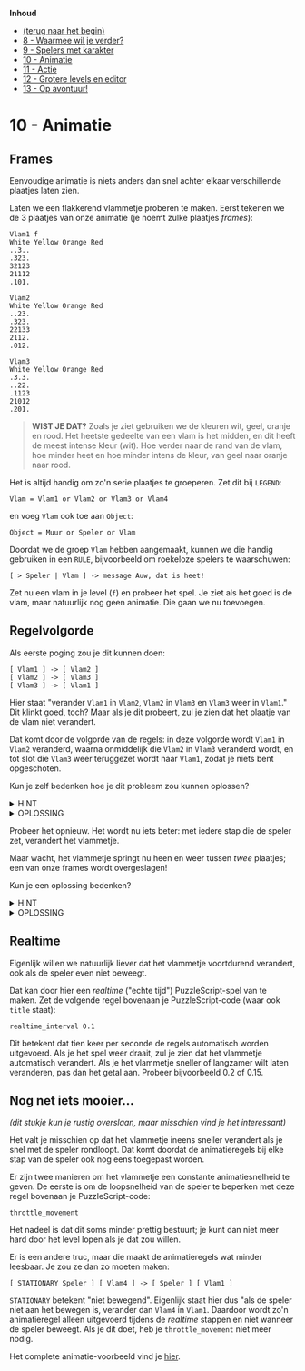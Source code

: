 **Inhoud**

- [(terug naar het begin)](index.md)
- [8 - Waarmee wil je verder?](8-waarmee-verder.md)
- [9 - Spelers met karakter](9-spelers-met-karakter.md)
- [10 - Animatie](10-animatie.md)
- [11 - Actie](11-actie.md)
- [12 - Grotere levels en editor](12-grote-levels-editor.md)
- [13 - Op avontuur!](13-op-avontuur.md)

# 10 - Animatie

## Frames

Eenvoudige animatie is niets anders dan snel achter elkaar verschillende plaatjes laten zien.

Laten we een flakkerend vlammetje proberen te maken. Eerst tekenen we de 3 plaatjes van onze animatie (je noemt zulke plaatjes *frames*):

```
Vlam1 f
White Yellow Orange Red
..3..
.323.
32123
21112
.101.

Vlam2
White Yellow Orange Red
..23.
.323.
22133
2112.
.012.

Vlam3
White Yellow Orange Red
.3.3.
..22.
.1123
21012
.201.
```

> **WIST JE DAT?** Zoals je ziet gebruiken we de kleuren wit, geel, oranje en rood. Het heetste gedeelte van een vlam is het midden, en dit heeft de meest intense kleur (wit). Hoe verder naar de rand van de vlam, hoe minder heet en hoe minder intens de kleur, van geel naar oranje naar rood.

Het is altijd handig om zo'n serie plaatjes te groeperen. Zet dit bij `LEGEND`:

    Vlam = Vlam1 or Vlam2 or Vlam3 or Vlam4

en voeg `Vlam` ook toe aan `Object`:

    Object = Muur or Speler or Vlam

Doordat we de groep `Vlam` hebben aangemaakt, kunnen we die handig gebruiken in een `RULE`, bijvoorbeeld om roekeloze spelers te waarschuwen:

    [ > Speler | Vlam ] -> message Auw, dat is heet!

Zet nu een vlam in je level (`f`) en probeer het spel. Je ziet als het goed is de vlam, maar natuurlijk nog geen animatie. Die gaan we nu toevoegen.

## Regelvolgorde

Als eerste poging zou je dit kunnen doen:

```
[ Vlam1 ] -> [ Vlam2 ]
[ Vlam2 ] -> [ Vlam3 ]
[ Vlam3 ] -> [ Vlam1 ]
```

Hier staat "verander `Vlam1` in `Vlam2`, `Vlam2` in `Vlam3` en `Vlam3` weer in `Vlam1`." Dit klinkt goed, toch? Maar als je dit probeert, zul je zien dat het plaatje van de vlam niet verandert.

Dat komt door de volgorde van de regels: in deze volgorde wordt `Vlam1` in `Vlam2` veranderd, waarna onmiddelijk die `Vlam2` in `Vlam3` veranderd wordt, en tot slot die `Vlam3` weer teruggezet wordt naar `Vlam1`, zodat je niets bent opgeschoten.

Kun je zelf bedenken hoe je dit probleem zou kunnen oplossen?

<details><summary>HINT</summary>
Het probleem wordt veroorzaakt door de volgorde van de regels.
</details>

<details><summary>OPLOSSING</summary>
Zet de regels in omgekeerde volgorde, zodat ze niet meer achter elkaar op hetzelfde vakje toe te passen zijn.
</details>

Probeer het opnieuw. Het wordt nu iets beter: met iedere stap die de speler zet, verandert het vlammetje.

Maar wacht, het vlammetje springt nu heen en weer tussen *twee* plaatjes; een van onze frames wordt overgeslagen!

Kun je een oplossing bedenken?

<details><summary>HINT</summary>

Dit probleem lijkt veel op het vorige probleem dat we hadden: de eerste regel verandert <code>Vlam3</code> in <code>Vlam1</code>, maar de derde regel verandert die <code>Vlam1</code> direct weer in <code>Vlam2</code>. Dus <code>Vlam1</code> wordt nooit getoond.
</details>

<details><summary>OPLOSSING</summary>

Een eenvoudige manier om dit probleem op te lossen is om een extra plaatje <code>Vlam4</code> te maken dat een kopie is van <code>Vlam1</code> en de regels uit te breiden met dit extra frame. Dan wordt nog steeds een van de vier frames overgeslagen, maar dat is niet erg, want de drie frames die je oorspronkelijk getekend had, worden netjes getoond.
</details>

## Realtime

Eigenlijk willen we natuurlijk liever dat het vlammetje voortdurend verandert, ook als de speler even niet beweegt.

Dat kan door hier een *realtime* ("echte tijd") PuzzleScript-spel van te maken. Zet de volgende regel bovenaan je PuzzleScript-code (waar ook `title` staat):

    realtime_interval 0.1

Dit betekent dat tien keer per seconde de regels automatisch worden uitgevoerd. Als je het spel weer draait, zul je zien dat het vlammetje automatisch verandert. Als je het vlammetje sneller of langzamer wilt laten veranderen, pas dan het getal aan. Probeer bijvoorbeeld 0.2 of 0.15.

## Nog net iets mooier...

*(dit stukje kun je rustig overslaan, maar misschien vind je het interessant)*

Het valt je misschien op dat het vlammetje ineens sneller verandert als je snel met de speler rondloopt. Dat komt doordat de animatieregels bij elke stap van de speler ook nog eens toegepast worden.

Er zijn twee manieren om het vlammetje een constante animatiesnelheid te geven. De eerste is om de loopsnelheid van de speler te beperken met deze regel bovenaan je PuzzleScript-code:

    throttle_movement

Het nadeel is dat dit soms minder prettig bestuurt; je kunt dan niet meer hard door het level lopen als je dat zou willen.

Er is een andere truc, maar die maakt de animatieregels wat minder leesbaar. Je zou ze dan zo moeten maken:

    [ STATIONARY Speler ] [ Vlam4 ] -> [ Speler ] [ Vlam1 ]

`STATIONARY` betekent "niet bewegend". Eigenlijk staat hier dus "als de speler niet aan het bewegen is, verander dan `Vlam4` in `Vlam1`. Daardoor wordt zo'n animatieregel alleen uitgevoerd tijdens de *realtime* stappen en niet wanneer de speler beweegt. Als je dit doet, heb je `throttle_movement` niet meer nodig.

Het complete animatie-voorbeeld vind je <a target="_blank" href="https://www.puzzlescript.net/editor.html?hack=4fc3b3968df8081d290352fec929ba49">hier</a>.

